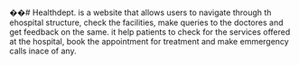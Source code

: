 ��#   Healthdept. is a website that allows users to navigate through th ehospital structure, check the facilities, make queries to the doctores and get feedback on the same.
it help patients to check for the services offered at the hospital, book the appointment for treatment and make emmergency calls inace of any.
 
 
